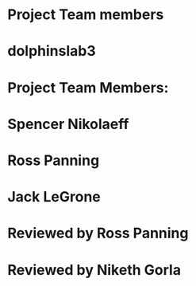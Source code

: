 # Project Team members
# dolphinslab3
# Project Team Members:
# Spencer Nikolaeff
# Ross Panning
# Jack LeGrone
# Reviewed by Ross Panning
# Reviewed by Niketh Gorla
